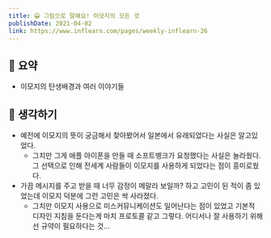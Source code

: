 ```yaml
---
title: 😀 그림으로 말해요! 이모지의 모든 것
publishDate: 2021-04-02
link: https://www.inflearn.com/pages/weekly-inflearn-26
---
```

## 📝 요약 
- 이모지의 탄생배경과 여러 이야기들   

## 🤔 생각하기  
- 예전에 이모지의 뜻이 궁금해서 찾아봤어서 일본에서 유래되었다는 사실은 알고있었다.  
  - 그치만 그게 애플 아이폰을 만들 때 소프트뱅크가 요청했다는 사실은 놀라웠다. 그 선택으로 인해 전세계 사람들이 이모지를 사용하게 되었다는 점이 흥미로웠다.  
- 가끔 메시지를 주고 받을 때 너무 감정이 메말라 보일까? 하고 고민이 된 적이 좀 있었는데 이모지 덕분에 그런 고민은 싹 사라졌다.  
  - 그치만 이모지 사용으로 미스커뮤니케이션도 일어난다는 점이 있었고 기본적 디자인 지침을 둔다는게 마치 프로토콜 같고 그렇다. 어디서나 잘 사용하기 위해선 규약이 필요하다는 것...